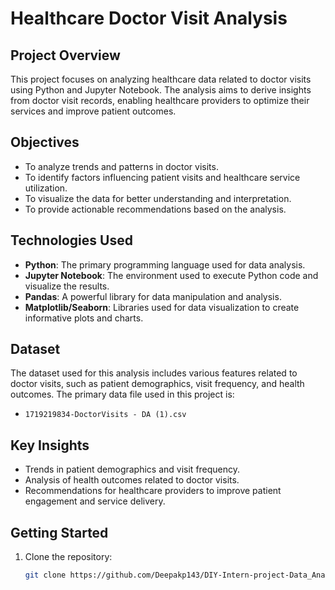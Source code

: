 # Healthcare Doctor Visit Analysis

## Project Overview

This project focuses on analyzing healthcare data related to doctor visits using Python and Jupyter Notebook. The analysis aims to derive insights from doctor visit records, enabling healthcare providers to optimize their services and improve patient outcomes.

## Objectives

- To analyze trends and patterns in doctor visits.
- To identify factors influencing patient visits and healthcare service utilization.
- To visualize the data for better understanding and interpretation.
- To provide actionable recommendations based on the analysis.

## Technologies Used

- **Python**: The primary programming language used for data analysis.
- **Jupyter Notebook**: The environment used to execute Python code and visualize the results.
- **Pandas**: A powerful library for data manipulation and analysis.
- **Matplotlib/Seaborn**: Libraries used for data visualization to create informative plots and charts.

## Dataset

The dataset used for this analysis includes various features related to doctor visits, such as patient demographics, visit frequency, and health outcomes. The primary data file used in this project is:

- `1719219834-DoctorVisits - DA (1).csv`

## Key Insights

- Trends in patient demographics and visit frequency.
- Analysis of health outcomes related to doctor visits.
- Recommendations for healthcare providers to improve patient engagement and service delivery.

## Getting Started

1. Clone the repository:
   ```bash
   git clone https://github.com/Deepakp143/DIY-Intern-project-Data_Analytics-.git
